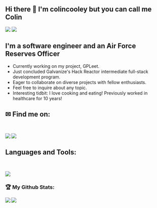 ## Hi there 👋 I'm colincooley but you can call me Colin
<div>
<img src="https://visitor-badge.laobi.icu/badge?page_id=colincooley.colincooley"/> <span><img src="https://img.shields.io/github/followers/colincooley?label=Followers&logo=Github"/></span>
</div>

## I'm a software engineer and an Air Force Reserves Officer

- Currently working on my project, GPLeet.
- Just concluded Galvanize's Hack Reactor intermediate full-stack development program.
- Eager to collaborate on diverse projects with fellow enthusiasts.
- Feel free to inquire about any topic.
- Interesting tidbit: I love cooking and eating! Previously worked in healthcare for 10 years!

## ✉ Find me on:
<br />
<p align="left">
 <a href="https://www.linkedin.com/in/colin-cooley" target="_blank" rel="noopener noreferrer"> 
  <img src='https://img.shields.io/badge/LinkedIn-0077B5?style=for-the-badge&logo=linkedin&logoColor=white' align='left' />
 </a>
 <a href="mailto:colincooley1989@gmail.com"> 
  <img src='https://img.shields.io/badge/Gmail-D14836?style=for-the-badge&logo=gmail&logoColor=white' align='left' />
 </a>
</p>
<br />

## Languages and Tools:
<br />
<p align="left">
  <a href="https://skillicons.dev">
    <img src="https://skillicons.dev/icons?i=js,ts,html,css,jquery,react,bootstrap,express,babel,jest,vscode,bash,git,github,blender,ai,linux,aws,mongodb,mysql,nextjs,nodejs,postgres,postman,regex,replit,supabase,sequelize,webpack" />
  </a>
</p>

<h3>🏆 My Github Stats:</h3>

<div>
<a href="https://github-readme-stats.vercel.app/api?username=colincooley&theme=tokyonight">
  <img  align="left" src="https://github-readme-stats.vercel.app/api?username=colincooley&count_private=true&show_icons=true&theme=tokyonight" />
</a>
<a href="https://github-readme-stats.vercel.app/api/top-langs/?username=colincooley&hide=php&theme=tokyonight">
  <img align="left" src="https://github-readme-stats.vercel.app/api/top-langs/?username=colincooley&hide=php&theme=tokyonight" />
</a>
</div>





<!--
**LukeLarson2/LukeLarson2** is a ✨ _special_ ✨ repository because its `README.md` (this file) appears on your GitHub profile.

Here are some ideas to get you started:

- 🔭 I’m currently working on ...
- 🌱 I’m currently learning ...
- 👯 I’m looking to collaborate on ...
- 🤔 I’m looking for help with ...
- 💬 Ask me about ...
- 📫 How to reach me: ...
- 😄 Pronouns: ...
- ⚡ Fun fact: ...
-->
